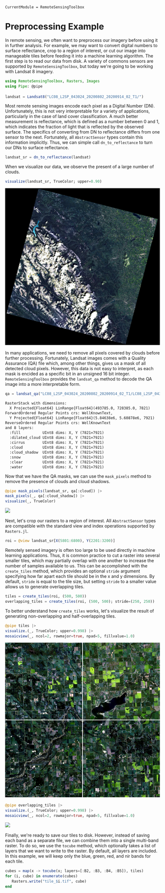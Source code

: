 ```@meta
CurrentModule = RemoteSensingToolbox
```

# Preprocessing Example

In remote sensing, we often want to preprocess our imagery before using it in further analysis. For example, we may want to convert digital numbers to surface reflectance, crop to a region of interest, or cut our image into manageable tiles before feeding it into a machine learning algorithm. The first step is to read our data from disk. A variety of commons sensors are supported by `RemoteSensingToolbox`, but today we're going to be working with Landsat 8 imagery.

```julia
using RemoteSensingToolbox, Rasters, Images
using Pipe: @pipe

landsat = Landsat8("LC08_L2SP_043024_20200802_20200914_02_T1/")
```

Most remote sensing images encode each pixel as a Digital Number (DN). Unfortunately, this is not very interpretable for a variety of applications, particularly in the case of land cover classification. A much better measurement is reflectance, which is defined as a number between 0 and 1, which indicates the fraction of light that is reflected by the observed surface. The specifics of converting from DN to reflectance differs from one sensor to the next. Fortunately, all `AbstractSensor` types contain this information implicitly. Thus, we can simple call `dn_to_reflectance` to turn our DNs to surface reflectance.

```julia
landsat_sr = dn_to_reflectance(landsat)
```

When we visualize our data, we observe the present of a large number of clouds.

```julia
visualize(landsat_sr, TrueColor; upper=0.90)
```

![](figures/true_color.png)

In many applications, we need to remove all pixels covered by clouds before further processing. Fortunately, Landsat images comes with a Quality Assurance (QA) file which, among other things, gives us a mask of all detected cloud pixels. However, this data is not easy to interpret, as each mask is encided as a specific bit in an unsigned 16 bit integer. `RemoteSensingToolbox` provides the `landsat_qa` method to decode the QA image into a more interpretable form.

```julia
qa = landsat_qa("LC08_L2SP_043024_20200802_20200914_02_T1/LC08_L2SP_043024_20200802_20200914_02_T1_QA_PIXEL.TIF")
```

```
RasterStack with dimensions: 
  X Projected{Float64} LinRange{Float64}(493785.0, 728385.0, 7821) ForwardOrdered Regular Points crs: WellKnownText,
  Y Projected{Float64} LinRange{Float64}(5.84638e6, 5.60878e6, 7921) ReverseOrdered Regular Points crs: WellKnownText
and 8 layers:
  :fill          UInt8 dims: X, Y (7821×7921)
  :dilated_cloud UInt8 dims: X, Y (7821×7921)
  :cirrus        UInt8 dims: X, Y (7821×7921)
  :cloud         UInt8 dims: X, Y (7821×7921)
  :cloud_shadow  UInt8 dims: X, Y (7821×7921)
  :snow          UInt8 dims: X, Y (7821×7921)
  :clear         UInt8 dims: X, Y (7821×7921)
  :water         UInt8 dims: X, Y (7821×7921)
```

Now that we have the QA masks, we can use the `mask_pixels` method to remove the presence of clouds and cloud shadows.

```julia
@pipe mask_pixels(landsat_sr, qa[:cloud]) |> 
mask_pixels(_, qa[:cloud_shadow]) |> 
visualize(_, TrueColor)
```

![](figures/masked.png)

Next, let's crop our rasters to a region of interest. All `AbstractSensor` types are compatible with the standard view and index operations supported by `Rasters.jl`.

```julia
roi = @view landsat_sr[X(5801:6800), Y(2201:3200)]
```

Remotely sensed imagery is often too large to be used directly in machine learning applications. Thus, it is common practice to cut a raster into several smaller tiles, which may partially overlap with one another to increase the number of samples available to us. This can be accomplished with the `create_tiles` method, which provides an optional `stride` argument specifying how far apart each tile should be in the x and y dimensions. By default, `stride` is equal to the tile size, but setting `stride` to a smaller value allows us to generate overlapping tiles.

```julia
tiles = create_tiles(roi, (500, 500))
overlapping_tiles = create_tiles(roi, (500, 500); stride=(250, 250))
```

To better understand how `create_tiles` works, let's visualize the result of generating non-overlapping and half-overlapping tiles.

```julia
@pipe tiles |> 
visualize.(_, TrueColor; upper=0.998) |> 
mosaicview(_, ncol=2, rowmajor=true, npad=5, fillvalue=1.0)
```

![](figures/landsat_tiles.png)

```julia
@pipe overlapping_tiles |> 
visualize.(_, TrueColor; upper=0.998) |> 
mosaicview(_, ncol=2, rowmajor=true, npad=5, fillvalue=1.0)
```

![](figures/landsat_overlapping_tiles.png)

Finally, we're ready to save our tiles to disk. However, instead of saving each band as a separate file, we can combine them into a single multi-band raster. To do so, we use the `tocube` method, which optionally takes a list of layers that we want to write to the raster. By default, all layers are included. In this example, we will keep only the blue, green, red, and nir bands for each tile.

```julia
cubes = map(x -> tocube(x; layers=[:B2, :B3, :B4, :B5]), tiles)
for (i, cube) in enumerate(cubes)
   Rasters.write("tile_$i.tif", cube)
end
```